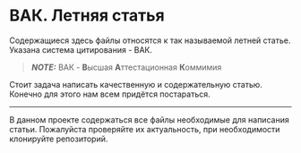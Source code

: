 # ВАК. Летняя статья
Содержащиеся здесь файлы относятся к так называемой летней статье. Указана система цитирования - ВАК.
>**_NOTE:_** ВАК - **В**ысшая **А**ттестационная **К**оммимия

Стоит задача написать качественную и содержательную статью. Конечно для этого нам всем придётся постараться.
***
В данном проекте содержаться все файлы необходимые для написания статьи. Пожалуйста проверяйте их актуальность, при необходимости клонируйте репозиторий.